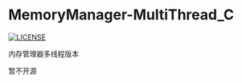 # MemoryManager-MultiThread_C

[![LICENSE](https://img.shields.io/badge/license-Anti%20996-blue.svg)](https://github.com/996icu/996.ICU/blob/master/LICENSE)

内存管理器多线程版本

暂不开源
